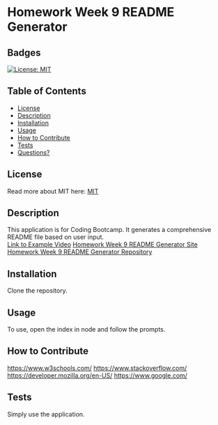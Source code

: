 # Homework Week 9 README Generator
  ## Badges
  [![License: MIT](https://img.shields.io/badge/License-MIT-yellow.svg)](https://opensource.org/licenses/MIT)

  ## Table of Contents
  * [License](#license)
  * [Description](#description)
  * [Installation](#installation)
  * [Usage](#usage)
  * [How to Contribute](#how-to-contribute)
  * [Tests](#tests)
  * [Questions?](#questions)

  ## License
  Read more about MIT here:
  [MIT](https://opensource.org/licenses/MIT)

  ## Description
  This application is for Coding Bootcamp. It generates a comprehensive README file based on user input.  
  [Link to Example Video]([https://drive.google.com/file/d/18n6uY_HNIADkxutJFTiaI3kWlkSPQrvI/view])
  [Homework Week 9 README Generator Site]([https://j-maddaus.github.io/Readme-Generator/])  
  [Homework Week 9 README Generator Repository]([https://github.com/J-maddaus/Readme-Generator])  

  ## Installation
  Clone the repository. 

  ## Usage
  To use, open the index in node and follow the prompts. 

  ## How to Contribute
 https://www.w3schools.com/
https://www.stackoverflow.com/
https://developer.mozilla.org/en-US/
https://www.google.com/

  ## Tests
  Simply use the application.

  
